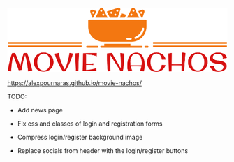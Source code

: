  ![Movie Nachos](./images/logo.png)

https://alexpournaras.github.io/movie-nachos/

TODO:
- Add news page


- Fix css and classes of login and registration forms
- Compress login/register background image
- Replace socials from header with the login/register buttons
